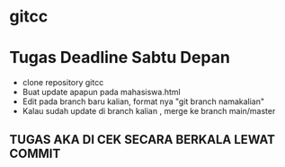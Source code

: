 # gitcc
<h1> Tugas Deadline Sabtu Depan </h1>
<ul>
  <li> clone repository gitcc </li>
  <li> Buat update apapun pada mahasiswa.html </li>
  <li> Edit pada branch baru kalian, format nya "git branch namakalian" </li>
  <li> Kalau sudah update di branch kalian , merge ke branch main/master </li>
</ul>

<h2><b>TUGAS AKA DI CEK SECARA BERKALA LEWAT COMMIT</b></h2>
